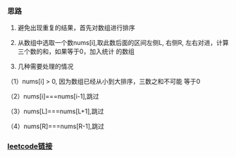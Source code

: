 ### 思路

1. 避免出现重复的结果，首先对数组进行排序
2. 从数组中选取一个数nums[i],取此数后面的区间左侧L,
右侧R, 左右对进，计算三个数的和，如果等于0，加入统计
的数组
  
3. 几种需要处理的情况

（1）nums[i] > 0, 因为数组已经从小到大排序，三数之和不可能
等于0

（2）nums[i]===nums[i-1],跳过

（3）nums[L]===nums[L+1],跳过

（4）nums[R]===nums[R-1],跳过

### [leetcode链接](https://leetcode-cn.com/problems/3sum/)





